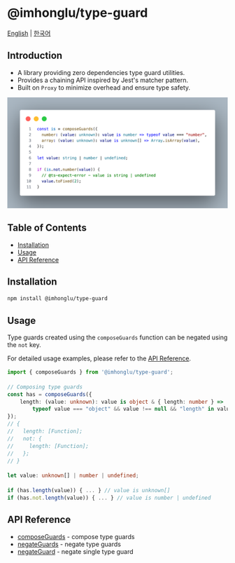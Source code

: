 # @imhonglu/type-guard

[English](./README.md) | [한국어](./README_KR.md)

## Introduction

- A library providing zero dependencies type guard utilities.
- Provides a chaining API inspired by Jest's matcher pattern.
- Built on `Proxy` to minimize overhead and ensure type safety.

![demo-1](./assets/demo-1.png)

## Table of Contents

- [Installation](#installation)
- [Usage](#usage)
- [API Reference](#api-reference)

## Installation

```bash
npm install @imhonglu/type-guard
```

## Usage

Type guards created using the `composeGuards` function can be negated using the `not` key.

For detailed usage examples, please refer to the [API Reference](#api-reference).

```ts
import { composeGuards } from '@imhonglu/type-guard';

// Composing type guards
const has = composeGuards({
	length: (value: unknown): value is object & { length: number } =>
		typeof value === "object" && value !== null && "length" in value,
});
// {
//   length: [Function];
//   not: {
//     length: [Function];
//   };
// }

let value: unknown[] | number | undefined;

if (has.length(value)) { ... } // value is unknown[]
if (has.not.length(value)) { ... } // value is number | undefined
```

## API Reference

- [composeGuards](./docs/type-guard.composeguards.md) - compose type guards
- [negateGuards](./docs/type-guard.negateguards.md) - negate type guards
- [negateGuard](./docs/type-guard.negateguard.md) - negate single type guard
